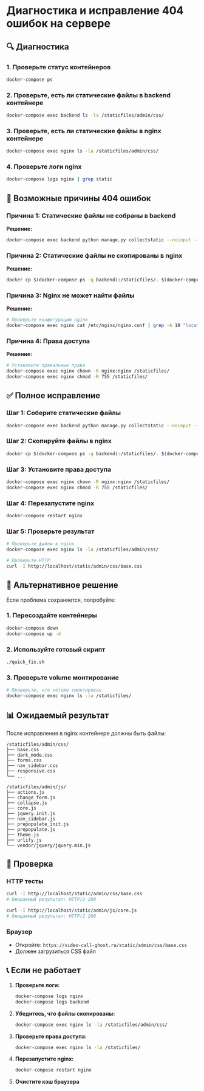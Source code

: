 # Диагностика и исправление 404 ошибок на сервере

## 🔍 Диагностика

### 1. Проверьте статус контейнеров
```bash
docker-compose ps
```

### 2. Проверьте, есть ли статические файлы в backend контейнере
```bash
docker-compose exec backend ls -la /staticfiles/admin/css/
```

### 3. Проверьте, есть ли статические файлы в nginx контейнере
```bash
docker-compose exec nginx ls -la /staticfiles/admin/css/
```

### 4. Проверьте логи nginx
```bash
docker-compose logs nginx | grep static
```

## 🚨 Возможные причины 404 ошибок

### Причина 1: Статические файлы не собраны в backend
**Решение:**
```bash
docker-compose exec backend python manage.py collectstatic --noinput --clear
```

### Причина 2: Статические файлы не скопированы в nginx
**Решение:**
```bash
docker cp $(docker-compose ps -q backend):/staticfiles/. $(docker-compose ps -q nginx):/staticfiles/
```

### Причина 3: Nginx не может найти файлы
**Решение:**
```bash
# Проверьте конфигурацию nginx
docker-compose exec nginx cat /etc/nginx/nginx.conf | grep -A 10 "location /static/"
```

### Причина 4: Права доступа
**Решение:**
```bash
# Установите правильные права
docker-compose exec nginx chown -R nginx:nginx /staticfiles/
docker-compose exec nginx chmod -R 755 /staticfiles/
```

## ✅ Полное исправление

### Шаг 1: Соберите статические файлы
```bash
docker-compose exec backend python manage.py collectstatic --noinput --clear
```

### Шаг 2: Скопируйте файлы в nginx
```bash
docker cp $(docker-compose ps -q backend):/staticfiles/. $(docker-compose ps -q nginx):/staticfiles/
```

### Шаг 3: Установите права доступа
```bash
docker-compose exec nginx chown -R nginx:nginx /staticfiles/
docker-compose exec nginx chmod -R 755 /staticfiles/
```

### Шаг 4: Перезапустите nginx
```bash
docker-compose restart nginx
```

### Шаг 5: Проверьте результат
```bash
# Проверьте файлы в nginx
docker-compose exec nginx ls -la /staticfiles/admin/css/

# Проверьте HTTP
curl -I http://localhost/static/admin/css/base.css
```

## 🔧 Альтернативное решение

Если проблема сохраняется, попробуйте:

### 1. Пересоздайте контейнеры
```bash
docker-compose down
docker-compose up -d
```

### 2. Используйте готовый скрипт
```bash
./quick_fix.sh
```

### 3. Проверьте volume монтирование
```bash
# Проверьте, что volume смонтирован
docker-compose exec nginx ls -la /staticfiles/
```

## 📊 Ожидаемый результат

После исправления в nginx контейнере должны быть файлы:
```
/staticfiles/admin/css/
├── base.css
├── dark_mode.css
├── forms.css
├── nav_sidebar.css
├── responsive.css
└── ...

/staticfiles/admin/js/
├── actions.js
├── change_form.js
├── collapse.js
├── core.js
├── jquery.init.js
├── nav_sidebar.js
├── prepopulate_init.js
├── prepopulate.js
├── theme.js
├── urlify.js
└── vendor/jquery/jquery.min.js
```

## 🎯 Проверка

### HTTP тесты
```bash
curl -I http://localhost/static/admin/css/base.css
# Ожидаемый результат: HTTP/2 200

curl -I http://localhost/static/admin/js/core.js
# Ожидаемый результат: HTTP/2 200
```

### Браузер
- Откройте: `https://video-call-ghost.ru/static/admin/css/base.css`
- Должен загрузиться CSS файл

## 📞 Если не работает

1. **Проверьте логи:**
   ```bash
   docker-compose logs nginx
   docker-compose logs backend
   ```

2. **Убедитесь, что файлы скопированы:**
   ```bash
   docker-compose exec nginx ls -la /staticfiles/admin/css/
   ```

3. **Проверьте права доступа:**
   ```bash
   docker-compose exec nginx ls -la /staticfiles/
   ```

4. **Перезапустите nginx:**
   ```bash
   docker-compose restart nginx
   ```

5. **Очистите кэш браузера**
